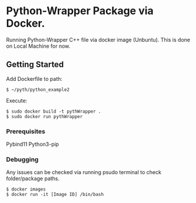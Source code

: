 # Python-Wrapper Package via Docker.

Running Python-Wrapper C++ file via docker image (Unbuntu). This is done on Local Machine for now.

## Getting Started
Add Dockerfile to path:
```
$ ~/pyth/python_example2
```
Execute:
```
$ sudo docker build -t pythWrapper .
$ sudo docker run pythWrapper
```

### Prerequisites

Pybind11
Python3-pip

### Debugging

Any issues can be checked via running psudo terminal to check folder/package paths.

```
$ docker images
$ docker run -it [Image ID] /bin/bash

```

